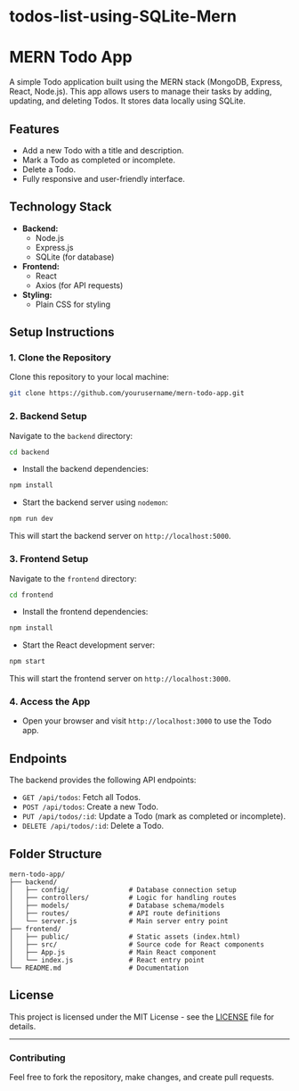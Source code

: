 # todos-list-using-SQLite-Mern


# MERN Todo App

A simple Todo application built using the MERN stack (MongoDB, Express, React, Node.js). This app allows users to manage their tasks by adding, updating, and deleting Todos. It stores data locally using SQLite.

## Features
- Add a new Todo with a title and description.
- Mark a Todo as completed or incomplete.
- Delete a Todo.
- Fully responsive and user-friendly interface.

## Technology Stack
- **Backend:**
  - Node.js
  - Express.js
  - SQLite (for database)
- **Frontend:**
  - React
  - Axios (for API requests)
- **Styling:**
  - Plain CSS for styling

## Setup Instructions

### 1. Clone the Repository
Clone this repository to your local machine:

```bash
git clone https://github.com/yourusername/mern-todo-app.git
```

### 2. Backend Setup

Navigate to the `backend` directory:

```bash
cd backend
```

- Install the backend dependencies:

```bash
npm install
```

- Start the backend server using `nodemon`:

```bash
npm run dev
```

This will start the backend server on `http://localhost:5000`.

### 3. Frontend Setup

Navigate to the `frontend` directory:

```bash
cd frontend
```

- Install the frontend dependencies:

```bash
npm install
```

- Start the React development server:

```bash
npm start
```

This will start the frontend server on `http://localhost:3000`.

### 4. Access the App
- Open your browser and visit `http://localhost:3000` to use the Todo app.

## Endpoints
The backend provides the following API endpoints:

- `GET /api/todos`: Fetch all Todos.
- `POST /api/todos`: Create a new Todo.
- `PUT /api/todos/:id`: Update a Todo (mark as completed or incomplete).
- `DELETE /api/todos/:id`: Delete a Todo.

## Folder Structure

```
mern-todo-app/
├── backend/
│   ├── config/               # Database connection setup
│   ├── controllers/          # Logic for handling routes
│   ├── models/               # Database schema/models
│   ├── routes/               # API route definitions
│   └── server.js             # Main server entry point
├── frontend/
│   ├── public/               # Static assets (index.html)
│   ├── src/                  # Source code for React components
│   ├── App.js                # Main React component
│   └── index.js              # React entry point
└── README.md                 # Documentation
```

## License

This project is licensed under the MIT License - see the [LICENSE](LICENSE) file for details.

---

### Contributing
Feel free to fork the repository, make changes, and create pull requests.
